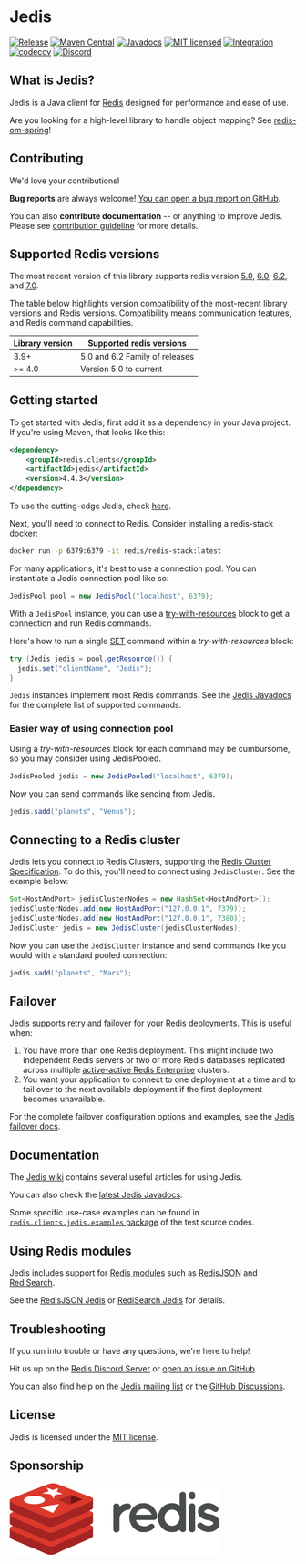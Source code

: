 # Jedis

[![Release](https://img.shields.io/github/release/redis/jedis.svg?sort=semver)](https://github.com/redis/jedis/releases/latest)
[![Maven Central](https://img.shields.io/maven-central/v/redis.clients/jedis.svg)](https://search.maven.org/artifact/redis.clients/jedis)
[![Javadocs](https://www.javadoc.io/badge/redis.clients/jedis.svg)](https://www.javadoc.io/doc/redis.clients/jedis)
[![MIT licensed](https://img.shields.io/badge/license-MIT-blue.svg)](./LICENSE.txt)
[![Integration](https://github.com/redis/jedis/actions/workflows/integration.yml/badge.svg?branch=master)](https://github.com/redis/jedis/actions/workflows/integration.yml)
[![codecov](https://codecov.io/gh/redis/jedis/branch/master/graph/badge.svg?token=pAstxAAjYo)](https://codecov.io/gh/redis/jedis)
[![Discord](https://img.shields.io/discord/697882427875393627?style=flat-square)](https://discord.gg/qRhBuY8Z)

## What is Jedis?

Jedis is a Java client for [Redis](https://github.com/redis/redis "Redis") designed for performance and ease of use.

Are you looking for a high-level library to handle object mapping? See [redis-om-spring](https://github.com/redis/redis-om-spring)!

## Contributing

We'd love your contributions!

**Bug reports** are always welcome! [You can open a bug report on GitHub](https://github.com/redis/jedis/issues/new).

You can also **contribute documentation** -- or anything to improve Jedis. Please see
[contribution guideline](https://github.com/redis/jedis/blob/master/.github/CONTRIBUTING.md) for more details.

## Supported Redis versions

The most recent version of this library supports redis version [5.0](https://github.com/redis/redis/blob/5.0/00-RELEASENOTES), [6.0](https://github.com/redis/redis/blob/6.0/00-RELEASENOTES), [6.2](https://github.com/redis/redis/blob/6.2/00-RELEASENOTES), and [7.0](https://github.com/redis/redis/blob/7.0/00-RELEASENOTES).

The table below highlights version compatibility of the most-recent library versions and Redis versions. Compatibility means communication features, and Redis command capabilities.

| Library version | Supported redis versions |
|-----------------|-------------------|
| 3.9+ | 5.0 and 6.2 Family of releases |
| >= 4.0 | Version 5.0 to current |

## Getting started

To get started with Jedis, first add it as a dependency in your Java project. If you're using Maven, that looks like this:

```xml
<dependency>
    <groupId>redis.clients</groupId>
    <artifactId>jedis</artifactId>
    <version>4.4.3</version>
</dependency>
```

To use the cutting-edge Jedis, check [here](/docs/jedis-maven.md).

Next, you'll need to connect to Redis. Consider installing a redis-stack docker:

```bash
docker run -p 6379:6379 -it redis/redis-stack:latest
```

For many applications, it's best to use a connection pool. You can instantiate a Jedis connection pool like so:

```java
JedisPool pool = new JedisPool("localhost", 6379);
```

With a `JedisPool` instance, you can use a
[try-with-resources](https://docs.oracle.com/javase/tutorial/essential/exceptions/tryResourceClose.html)
block to get a connection and run Redis commands.

Here's how to run a single [SET](https://redis.io/commands/set) command within a *try-with-resources* block:

```java
try (Jedis jedis = pool.getResource()) {
  jedis.set("clientName", "Jedis");
}
```

`Jedis` instances implement most Redis commands. See the
[Jedis Javadocs](https://www.javadoc.io/doc/redis.clients/jedis/latest/redis/clients/jedis/Jedis.html)
for the complete list of supported commands.

### Easier way of using connection pool

Using a *try-with-resources* block for each command may be cumbursome, so you may consider using JedisPooled.

```java
JedisPooled jedis = new JedisPooled("localhost", 6379);
```

Now you can send commands like sending from Jedis.

```java
jedis.sadd("planets", "Venus");
```

## Connecting to a Redis cluster

Jedis lets you connect to Redis Clusters, supporting the [Redis Cluster Specification](https://redis.io/topics/cluster-spec).
To do this, you'll need to connect using `JedisCluster`. See the example below:

```java
Set<HostAndPort> jedisClusterNodes = new HashSet<HostAndPort>();
jedisClusterNodes.add(new HostAndPort("127.0.0.1", 7379));
jedisClusterNodes.add(new HostAndPort("127.0.0.1", 7380));
JedisCluster jedis = new JedisCluster(jedisClusterNodes);
```

Now you can use the `JedisCluster` instance and send commands like you would with a standard pooled connection:

```java
jedis.sadd("planets", "Mars");
```

## Failover

Jedis supports retry and failover for your Redis deployments. This is useful when:

1. You have more than one Redis deployment. This might include two independent Redis servers or two or more Redis databases replicated across multiple [active-active Redis Enterprise](https://docs.redis.com/latest/rs/databases/active-active/) clusters.
2. You want your application to connect to one deployment at a time and to fail over to the next available deployment if the first deployment becomes unavailable.

For the complete failover configuration options and examples, see the [Jedis failover docs](docs/failover.md).

## Documentation

The [Jedis wiki](http://github.com/redis/jedis/wiki) contains several useful articles for using Jedis.

You can also check the [latest Jedis Javadocs](https://www.javadoc.io/doc/redis.clients/jedis/latest/index.html).

Some specific use-case examples can be found in [`redis.clients.jedis.examples`
package](src/test/java/redis/clients/jedis/examples/) of the test source codes.

## Using Redis modules

Jedis includes support for [Redis modules](https://redis.io/docs/modules/) such as
[RedisJSON](https://oss.redis.com/redisjson/) and [RediSearch](https://oss.redis.com/redisearch/).

See the [RedisJSON Jedis](docs/redisjson.md) or [RediSearch Jedis](docs/redisearch.md) for details.

## Troubleshooting

If you run into trouble or have any questions, we're here to help!

Hit us up on the [Redis Discord Server](http://discord.gg/redis) or [open an issue on GitHub](https://github.com/redis/jedis).

You can also find help on the [Jedis mailing list](http://groups.google.com/group/jedis_redis) or the
[GitHub Discussions](https://github.com/redis/jedis/discussions).

## License

Jedis is licensed under the [MIT license](https://github.com/redis/jedis/blob/master/LICENSE.txt).

## Sponsorship

[![Redis Logo](redis-logo-full-color-rgb.png)](https://redis.com/)
